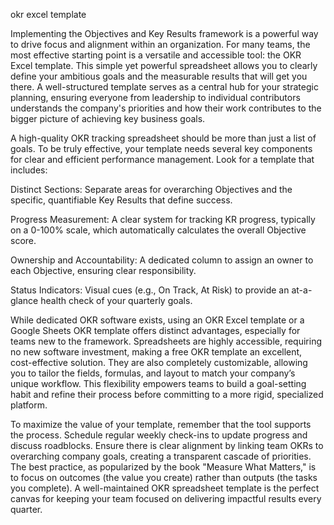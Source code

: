 okr excel template


Implementing the Objectives and Key Results framework is a powerful way to drive focus and alignment within an organization. For many teams, the most effective starting point is a versatile and accessible tool: the OKR Excel template. This simple yet powerful spreadsheet allows you to clearly define your ambitious goals and the measurable results that will get you there. A well-structured template serves as a central hub for your strategic planning, ensuring everyone from leadership to individual contributors understands the company's priorities and how their work contributes to the bigger picture of achieving key business goals.



A high-quality OKR tracking spreadsheet should be more than just a list of goals. To be truly effective, your template needs several key components for clear and efficient performance management. Look for a template that includes:




Distinct Sections: Separate areas for overarching Objectives and the specific, quantifiable Key Results that define success.


Progress Measurement: A clear system for tracking KR progress, typically on a 0-100% scale, which automatically calculates the overall Objective score.


Ownership and Accountability: A dedicated column to assign an owner to each Objective, ensuring clear responsibility.


Status Indicators: Visual cues (e.g., On Track, At Risk) to provide an at-a-glance health check of your quarterly goals.





While dedicated OKR software exists, using an OKR Excel template or a Google Sheets OKR template offers distinct advantages, especially for teams new to the framework. Spreadsheets are highly accessible, requiring no new software investment, making a free OKR template an excellent, cost-effective solution. They are also completely customizable, allowing you to tailor the fields, formulas, and layout to match your company’s unique workflow. This flexibility empowers teams to build a goal-setting habit and refine their process before committing to a more rigid, specialized platform.



To maximize the value of your template, remember that the tool supports the process. Schedule regular weekly check-ins to update progress and discuss roadblocks. Ensure there is clear alignment by linking team OKRs to overarching company goals, creating a transparent cascade of priorities. The best practice, as popularized by the book \"Measure What Matters,\" is to focus on outcomes (the value you create) rather than outputs (the tasks you complete). A well-maintained OKR spreadsheet template is the perfect canvas for keeping your team focused on delivering impactful results every quarter.
